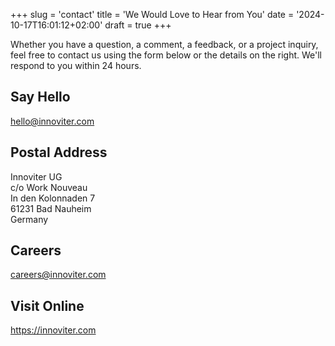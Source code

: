 +++
slug = 'contact'
title = 'We Would Love to Hear from You'
date = '2024-10-17T16:01:12+02:00'
draft = true
+++

Whether you have a question, a comment, a feedback, or a project inquiry, feel free to contact us using the form below or the details on the right. We'll respond to you within 24 hours.

## Say Hello

hello@innoviter.com

## Postal Address

Innoviter UG  
c/o Work Nouveau  
In den Kolonnaden 7  
61231 Bad Nauheim  
Germany

## Careers

careers@innoviter.com

## Visit Online

https://innoviter.com